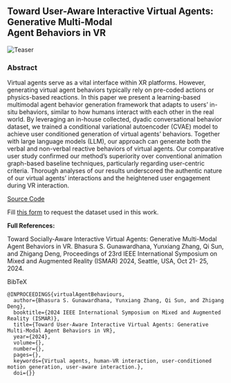 ## Toward User-Aware Interactive Virtual Agents: Generative Multi-Modal<br> Agent Behaviors in VR

![Teaser](https://github.com/user-attachments/assets/4a66fddc-3107-4a74-947b-680b0c8d460d)

### Abstract 
Virtual agents serve as a vital interface within XR platforms. 
However, generating virtual agent behaviors typically rely on pre-coded
actions or physics-based reactions. In this paper we present a
learning-based multimodal agent behavior generation framework
that adapts to users’ in-situ behaviors, similar to how humans 
interact with each other in the real world. By leveraging an in-house
collected, dyadic conversational behavior dataset, we trained a 
conditional variational autoencoder (CVAE) model to achieve user 
conditioned generation of virtual agents’ behaviors. Together with
large language models (LLM), our approach can generate both the
verbal and non-verbal reactive behaviors of virtual agents. Our
comparative user study confirmed our method’s superiority over 
conventional animation graph-based baseline techniques, particularly
regarding user-centric criteria. Thorough analyses of our results
underscored the authentic nature of our virtual agents’ interactions
and the heightened user engagement during VR interaction.

[Source Code](https://github.com/cg-im/ismar24_intelligent_agent_1/)

Fill [this form](https://forms.gle/SoRcmLBgWxQqiyoo8) to request the dataset used in this work. 

**Full References:** 

Toward Socially-Aware Interactive Virtual Agents: Generative Multi-Modal Agent Behaviors in VR.
Bhasura S. Gunawardhana, Yunxiang Zhang, Qi Sun, and Zhigang Deng,
Proceedings of 23rd IEEE International Symposium on Mixed and Augmented Reality (ISMAR) 2024, Seattle, USA, Oct 21- 25, 2024.

BibTeX
```
@INPROCEEDINGS{virtualAgentBehaviours,
  author={Bhasura S. Gunawardhana, Yunxiang Zhang, Qi Sun, and Zhigang Deng},
  booktitle={2024 IEEE International Symposium on Mixed and Augmented Reality (ISMAR)}, 
  title={Toward User-Aware Interactive Virtual Agents: Generative Multi-Modal Agent Behaviors in VR}, 
  year={2024},
  volume={},
  number={},
  pages={},
  keywords={Virtual agents, human-VR interaction, user-conditioned motion generation, user-aware interaction.},
  doi={}}
```
 
